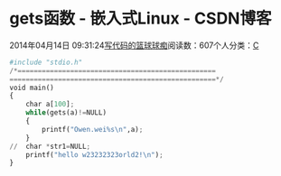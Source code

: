 
# gets函数 - 嵌入式Linux - CSDN博客

2014年04月14日 09:31:24[写代码的篮球球痴](https://me.csdn.net/weiqifa0)阅读数：607个人分类：[C																](https://blog.csdn.net/weiqifa0/article/category/1389385)



```python
#include "stdio.h"
/*=================================================
===================================================*/
void main()
{
	char a[100];
	while(gets(a)!=NULL)
	{
		printf("Owen.wei%s\n",a);
	}
//	char *str1=NULL;
	printf("hello w23232323orld2!\n");
}
```


